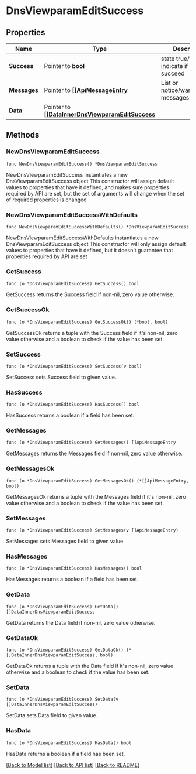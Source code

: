 # DnsViewparamEditSuccess

## Properties

Name | Type | Description | Notes
------------ | ------------- | ------------- | -------------
**Success** | Pointer to **bool** | state true/false indicate if action succeed | [optional] 
**Messages** | Pointer to [**[]ApiMessageEntry**](ApiMessageEntry.md) | List or notice/warning/error messages | [optional] 
**Data** | Pointer to [**[]DataInnerDnsViewparamEditSuccess**](DataInnerDnsViewparamEditSuccess.md) |  | [optional] 

## Methods

### NewDnsViewparamEditSuccess

`func NewDnsViewparamEditSuccess() *DnsViewparamEditSuccess`

NewDnsViewparamEditSuccess instantiates a new DnsViewparamEditSuccess object
This constructor will assign default values to properties that have it defined,
and makes sure properties required by API are set, but the set of arguments
will change when the set of required properties is changed

### NewDnsViewparamEditSuccessWithDefaults

`func NewDnsViewparamEditSuccessWithDefaults() *DnsViewparamEditSuccess`

NewDnsViewparamEditSuccessWithDefaults instantiates a new DnsViewparamEditSuccess object
This constructor will only assign default values to properties that have it defined,
but it doesn't guarantee that properties required by API are set

### GetSuccess

`func (o *DnsViewparamEditSuccess) GetSuccess() bool`

GetSuccess returns the Success field if non-nil, zero value otherwise.

### GetSuccessOk

`func (o *DnsViewparamEditSuccess) GetSuccessOk() (*bool, bool)`

GetSuccessOk returns a tuple with the Success field if it's non-nil, zero value otherwise
and a boolean to check if the value has been set.

### SetSuccess

`func (o *DnsViewparamEditSuccess) SetSuccess(v bool)`

SetSuccess sets Success field to given value.

### HasSuccess

`func (o *DnsViewparamEditSuccess) HasSuccess() bool`

HasSuccess returns a boolean if a field has been set.

### GetMessages

`func (o *DnsViewparamEditSuccess) GetMessages() []ApiMessageEntry`

GetMessages returns the Messages field if non-nil, zero value otherwise.

### GetMessagesOk

`func (o *DnsViewparamEditSuccess) GetMessagesOk() (*[]ApiMessageEntry, bool)`

GetMessagesOk returns a tuple with the Messages field if it's non-nil, zero value otherwise
and a boolean to check if the value has been set.

### SetMessages

`func (o *DnsViewparamEditSuccess) SetMessages(v []ApiMessageEntry)`

SetMessages sets Messages field to given value.

### HasMessages

`func (o *DnsViewparamEditSuccess) HasMessages() bool`

HasMessages returns a boolean if a field has been set.

### GetData

`func (o *DnsViewparamEditSuccess) GetData() []DataInnerDnsViewparamEditSuccess`

GetData returns the Data field if non-nil, zero value otherwise.

### GetDataOk

`func (o *DnsViewparamEditSuccess) GetDataOk() (*[]DataInnerDnsViewparamEditSuccess, bool)`

GetDataOk returns a tuple with the Data field if it's non-nil, zero value otherwise
and a boolean to check if the value has been set.

### SetData

`func (o *DnsViewparamEditSuccess) SetData(v []DataInnerDnsViewparamEditSuccess)`

SetData sets Data field to given value.

### HasData

`func (o *DnsViewparamEditSuccess) HasData() bool`

HasData returns a boolean if a field has been set.


[[Back to Model list]](../README.md#documentation-for-models) [[Back to API list]](../README.md#documentation-for-api-endpoints) [[Back to README]](../README.md)



